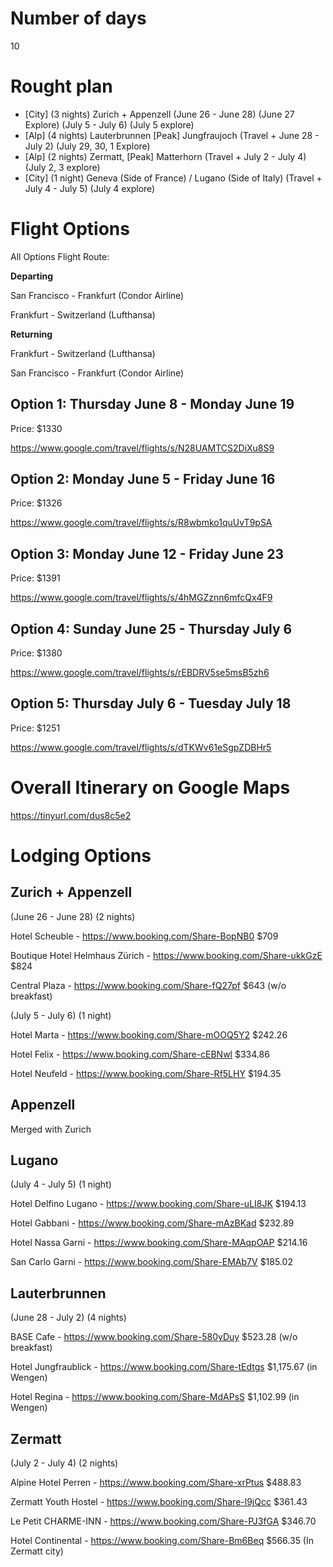 # Number of days

10

# Rought plan

- [City] (3 nights) Zurich + Appenzell (June 26 - June 28) (June 27 Explore) (July 5 - July 6) (July 5 explore)
- [Alp] (4 nights) Lauterbrunnen [Peak] Jungfraujoch (Travel + June 28 - July 2) (July 29, 30, 1 Explore)
- [Alp] (2 nights) Zermatt, [Peak] Matterhorn (Travel + July 2 - July 4) (July 2, 3 explore)
- [City] (1 night) Geneva (Side of France) / Lugano (Side of Italy) (Travel + July 4 - July 5) (July 4 explore)

# Flight Options

All Options Flight Route:

**Departing**

San Francisco - Frankfurt (Condor Airline)

Frankfurt - Switzerland (Lufthansa)

**Returning**

Frankfurt - Switzerland (Lufthansa)

San Francisco - Frankfurt (Condor Airline)

## Option 1: Thursday June 8 - Monday June 19

Price: $1330

https://www.google.com/travel/flights/s/N28UAMTCS2DiXu8S9

## Option 2: Monday June 5 - Friday June 16

Price: $1326

https://www.google.com/travel/flights/s/R8wbmko1quUvT9pSA

## Option 3: Monday June 12 - Friday June 23

Price: $1391

https://www.google.com/travel/flights/s/4hMGZznn6mfcQx4F9

## Option 4: Sunday June 25 - Thursday July 6

Price: $1380

https://www.google.com/travel/flights/s/rEBDRV5se5msB5zh6

## Option 5: Thursday July 6 - Tuesday July 18

Price: $1251

https://www.google.com/travel/flights/s/dTKWv61eSgpZDBHr5

# Overall Itinerary on Google Maps

https://tinyurl.com/dus8c5e2

# Lodging Options

## Zurich + Appenzell

(June 26 - June 28) (2 nights)

Hotel Scheuble - https://www.booking.com/Share-BopNB0 $709

Boutique Hotel Helmhaus Zürich - https://www.booking.com/Share-ukkGzE $824

Central Plaza - https://www.booking.com/Share-fQ27pf $643 (w/o breakfast)

(July 5 - July 6) (1 night)

Hotel Marta - https://www.booking.com/Share-mOOQ5Y2 $242.26

Hotel Felix - https://www.booking.com/Share-cEBNwl $334.86

Hotel Neufeld - https://www.booking.com/Share-Rf5LHY $194.35

## Appenzell

Merged with Zurich

## Lugano

(July 4 - July 5) (1 night)

Hotel Delfino Lugano - https://www.booking.com/Share-uLI8JK $194.13

Hotel Gabbani - https://www.booking.com/Share-mAzBKad $232.89

Hotel Nassa Garni - https://www.booking.com/Share-MAqpOAP $214.16

San Carlo Garni - https://www.booking.com/Share-EMAb7V $185.02

## Lauterbrunnen

(June 28 - July 2) (4 nights)

BASE Cafe - https://www.booking.com/Share-580yDuy $523.28 (w/o breakfast)

Hotel Jungfraublick - https://www.booking.com/Share-tEdtgs $1,175.67 (in Wengen)

Hotel Regina - https://www.booking.com/Share-MdAPsS $1,102.99 (in Wengen)

## Zermatt

(July 2 - July 4) (2 nights)

Alpine Hotel Perren - https://www.booking.com/Share-xrPtus $488.83

Zermatt Youth Hostel - https://www.booking.com/Share-l9jQcc $361.43

Le Petit CHARME-INN - https://www.booking.com/Share-PJ3fGA $346.70

Hotel Continental - https://www.booking.com/Share-Bm6Beq $566.35 (In Zermatt city)
